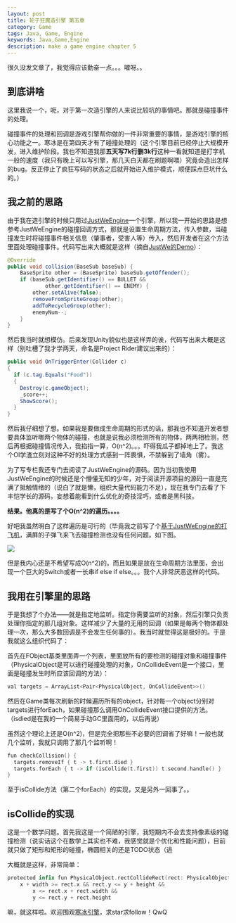 ```yaml
---
layout: post
title: 轮子狂魔造引擎 第五章
category: Game
tags: Java, Game, Engine
keywords: Java,Game,Engine
description: make a game engine chapter 5
---
```


很久没发文章了，我觉得应该勤奋一点。。。嚯呀。。

## 到底讲啥

这里我说一个，呃，对于第一次造引擎的人来说比较坑的事情吧。那就是碰撞事件的处理。

碰撞事件的处理和回调是游戏引擎帮你做的一件非常重要的事情，是游戏引擎的核心功能之一。寒冰是在第四天才有了碰撞处理的（这个引擎目前已经停止大规模开发，进入维护阶段。我也不知道我那**五天写7k行删3k行**这种一看就知道是打字机一般的速度（我只有晚上可以写引擎，那几天白天都在刷题啊喂）究竟会造出怎样的bug。反正停止了疯狂写码的状态之后就开始进入维护模式，顺便踩点巨坑什么的。）

## 我之前的思路

由于我在造引擎的时候只用过[JustWeEngine](https://github.com/lfkdsk/JustWeEngine)一个引擎，所以我一开始的思路是想参考JustWeEngine的碰撞回调方式，那就是设置生命周期方法，传入参数，当碰撞发生时将碰撞事件相关信息（肇事者，受害人等）传入，然后开发者在这个方法里面处理碰撞事件。代码写出来大概就是这样（摘自[JustWe的Demo](https://github.com/lfkdsk/EngineDemo)）：

```java
@Override
public void collision(BaseSub baseSub) {
    BaseSprite other = (BaseSprite) baseSub.getOffender();
    if (baseSub.getIdentifier() == BULLET &&
            other.getIdentifier() == ENEMY) {
        other.setAlive(false);
        removeFromSpriteGroup(other);
        addToRecycleGroup(other);
        enemyNum--;
    }
}
```

然后我当时就想模仿。后来发现Unity貌似也是这样弄的诶，代码写出来大概是这样（别吐槽了我才学两天，命名是Project Rider建议出来的）：

```csharp
public void OnTriggerEnter(Collider c)
{
  if (c.tag.Equals("Food"))
  {
    Destroy(c.gameObject);
    _score++;
    ShowScore();
  }
}
```

然后我仔细想了想。如果我是要做成生命周期的形式的话，那我也不知道开发者想要具体监听哪两个物体的碰撞，也就是说我必须检测所有的物体，两两相检测，然后再根据碰撞情况传入，我掐指一算，O(n^2)。。。吓得我瓜子都掉地上了。我这个OI学渣立刻对这种不好的处理方式感到一阵畏惧，不禁躲到了墙角（雾）。

为了写专栏我还专门去阅读了JustWeEngine的源码。因为当初我使用JustWeEngine的时候还是个懵懂无知的少年，对于阅读开源项目的源码一直是充满了抵触情绪的（说白了就是懒，组织大量代码能力不足），现在我专门去看了下丰恺学长的源码，妄想着能看到什么优化的奇技淫巧，或者是黑科技。

**结果。他真的是写了个O(n^2)的遍历。。。。**

好吧我虽然明白了这样遍历是可行的（毕竟我之前写了个[基于JustWeEngine的打飞机](https://github.com/icela/StudioVSEclipse)，满屏的子弹飞来飞去碰撞检测也没有任何问题。如下图。

![](https://github.com/icela/StudioVSEclipse/raw/master/1.png)

但是我内心还是不希望写成O(n^2)的。而且如果是放在生命周期方法里面，会出现一个巨大的Switch或者一长串if else if else。。。我个人非常厌恶这样的代码。

## 我用在引擎里的思路

于是我想了个办法——就是指定地监听。指定你需要监听的对象，然后引擎只负责处理你指定的那几组对象。这样减少了大量的无用的回调（如果是每两个物体都处理一次，那么大多数回调是不会发生任何事的）。我当时就觉得这是极好的。于是我就这么组织代码了：

首先在FObject基类里面弄一个列表，里面放所有的要检测的碰撞对象和碰撞事件（PhysicalObject是可以进行碰撞处理的对象，OnCollideEvent是一个接口，里面是碰撞发生时所应该回调的方法）：

```swift 
val targets = ArrayList<Pair<PhysicalObject, OnCollideEvent>>()
```

然后在Game类每次刷新的时候遍历所有的object，针对每一个object分别对targets进行forEach，如果碰撞那么调用OnCollideEvent接口提供的方法。（isdied是在我的一个简易手动GC里面用的，以后再说）

虽然这个理论上还是O(n^2)，但是完全把那些不必要的回调省了好嘛！一般也就几个监听，我就只调用了那几个监听啊！

```swift
fun checkCollision() {
  targets.removeIf { t -> t.first.died }
  targets.forEach { t -> if (isCollide(t.first)) t.second.handle() }
}
```

至于isCollide方法（第二个forEach）的实现，又是另外一回事了。。

## isCollide的实现

这是一个数学问题。首先我这是一个简陋的引擎，我短期内不会去支持像素级的碰撞检测（说实话这个在数学上其实也不难，我感觉就是个优化和性能问题），目前就只做了矩形和矩形的碰撞，椭圆相关的还是TODO状态（逃

大概就是这样，非常简单：

```swift
protected infix fun PhysicalObject.rectCollideRect(rect: PhysicalObject) =
    x + width >= rect.x && rect.y <= y + height &&
        x <= rect.x + rect.width &&
        y <= rect.y + rect.height
```

嘛，就这样啦。欢迎围观[寒冰引擎](https://github.com/icela/FriceEngine)，求star求follow！QwQ
